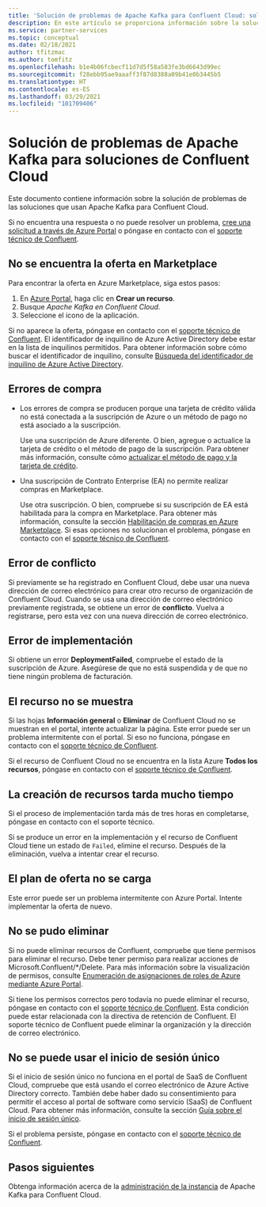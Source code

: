 ```yaml
---
title: 'Solución de problemas de Apache Kafka para Confluent Cloud: soluciones de partners de Azure'
description: En este artículo se proporciona información sobre la solución de problemas y las preguntas más frecuentes (P+F) para Confluent Cloud en Azure.
ms.service: partner-services
ms.topic: conceptual
ms.date: 02/18/2021
author: tfitzmac
ms.author: tomfitz
ms.openlocfilehash: b1e4b06fcbecf11d7d5f58a583fe3bd6643d99ec
ms.sourcegitcommit: f28ebb95ae9aaaff3f87d8388a09b41e0b3445b5
ms.translationtype: HT
ms.contentlocale: es-ES
ms.lasthandoff: 03/29/2021
ms.locfileid: "101709406"
---
```

# <a name="troubleshooting-apache-kafka-for-confluent-cloud-solutions"></a>Solución de problemas de Apache Kafka para soluciones de Confluent Cloud

Este documento contiene información sobre la solución de problemas de las soluciones que usan Apache Kafka para Confluent Cloud.

Si no encuentra una respuesta o no puede resolver un problema, [cree una solicitud a través de Azure Portal](manage.md#get-support) o póngase en contacto con el [soporte técnico de Confluent](https://support.confluent.io).

## <a name="cant-find-offer-in-the-marketplace"></a>No se encuentra la oferta en Marketplace

Para encontrar la oferta en Azure Marketplace, siga estos pasos:

1. En [Azure Portal](https://portal.azure.com), haga clic en **Crear un recurso**.
1. Busque _Apache Kafka en Confluent Cloud_.
1. Seleccione el icono de la aplicación.

Si no aparece la oferta, póngase en contacto con el [soporte técnico de Confluent](https://support.confluent.io). El identificador de inquilino de Azure Active Directory debe estar en la lista de inquilinos permitidos. Para obtener información sobre cómo buscar el identificador de inquilino, consulte [Búsqueda del identificador de inquilino de Azure Active Directory](../../active-directory/fundamentals/active-directory-how-to-find-tenant.md).

## <a name="purchase-errors"></a>Errores de compra

* Los errores de compra se producen porque una tarjeta de crédito válida no está conectada a la suscripción de Azure o un método de pago no está asociado a la suscripción.

  Use una suscripción de Azure diferente. O bien, agregue o actualice la tarjeta de crédito o el método de pago de la suscripción. Para obtener más información, consulte cómo [actualizar el método de pago y la tarjeta de crédito](../../cost-management-billing/manage/change-credit-card.md).

* Una suscripción de Contrato Enterprise (EA) no permite realizar compras en Marketplace.

  Use otra suscripción. O bien, compruebe si su suscripción de EA está habilitada para la compra en Marketplace. Para obtener más información, consulte la sección [Habilitación de compras en Azure Marketplace](../../cost-management-billing/manage/ea-azure-marketplace.md#enabling-azure-marketplace-purchases). Si esas opciones no solucionan el problema, póngase en contacto con el [soporte técnico de Confluent](https://support.confluent.io).

## <a name="conflict-error"></a>Error de conflicto

Si previamente se ha registrado en Confluent Cloud, debe usar una nueva dirección de correo electrónico para crear otro recurso de organización de Confluent Cloud. Cuando se usa una dirección de correo electrónico previamente registrada, se obtiene un error de **conflicto**. Vuelva a registrarse, pero esta vez con una nueva dirección de correo electrónico.

## <a name="deploymentfailed-error"></a>Error de implementación

Si obtiene un error **DeploymentFailed**, compruebe el estado de la suscripción de Azure. Asegúrese de que no está suspendida y de que no tiene ningún problema de facturación.

## <a name="resource-isnt-displayed"></a>El recurso no se muestra

Si las hojas **Información general** o **Eliminar** de Confluent Cloud no se muestran en el portal, intente actualizar la página. Este error puede ser un problema intermitente con el portal. Si eso no funciona, póngase en contacto con el [soporte técnico de Confluent](https://support.confluent.io).

Si el recurso de Confluent Cloud no se encuentra en la lista Azure **Todos los recursos**, póngase en contacto con el [soporte técnico de Confluent](https://support.confluent.io).

## <a name="resource-creation-takes-long-time"></a>La creación de recursos tarda mucho tiempo

Si el proceso de implementación tarda más de tres horas en completarse, póngase en contacto con el soporte técnico.

Si se produce un error en la implementación y el recurso de Confluent Cloud tiene un estado de `Failed`, elimine el recurso. Después de la eliminación, vuelva a intentar crear el recurso.

## <a name="offer-plan-doesnt-load"></a>El plan de oferta no se carga

Este error puede ser un problema intermitente con Azure Portal. Intente implementar la oferta de nuevo.

## <a name="unable-to-delete"></a>No se pudo eliminar

Si no puede eliminar recursos de Confluent, compruebe que tiene permisos para eliminar el recurso. Debe tener permiso para realizar acciones de Microsoft.Confluent/*/Delete. Para más información sobre la visualización de permisos, consulte [Enumeración de asignaciones de roles de Azure mediante Azure Portal](../../role-based-access-control/role-assignments-list-portal.md).

Si tiene los permisos correctos pero todavía no puede eliminar el recurso, póngase en contacto con el [soporte técnico de Confluent](https://support.confluent.io). Esta condición puede estar relacionada con la directiva de retención de Confluent. El soporte técnico de Confluent puede eliminar la organización y la dirección de correo electrónico.

## <a name="unable-to-use-single-sign-on"></a>No se puede usar el inicio de sesión único

Si el inicio de sesión único no funciona en el portal de SaaS de Confluent Cloud, compruebe que está usando el correo electrónico de Azure Active Directory correcto. También debe haber dado su consentimiento para permitir el acceso al portal de software como servicio (SaaS) de Confluent Cloud. Para obtener más información, consulte la sección [Guía sobre el inicio de sesión único](manage.md#single-sign-on).

Si el problema persiste, póngase en contacto con el [soporte técnico de Confluent](https://support.confluent.io).

## <a name="next-steps"></a>Pasos siguientes

Obtenga información acerca de la [administración de la instancia](manage.md) de Apache Kafka para Confluent Cloud.
